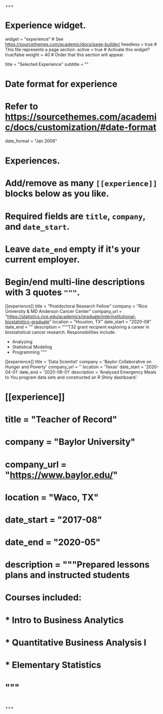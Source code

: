 +++
# Experience widget.
widget = "experience"  # See https://sourcethemes.com/academic/docs/page-builder/
headless = true  # This file represents a page section.
active = true  # Activate this widget? true/false
weight = 40  # Order that this section will appear.

title = "Selected Experience"
subtitle = ""

# Date format for experience
#   Refer to https://sourcethemes.com/academic/docs/customization/#date-format
date_format = "Jan 2006"

# Experiences.
#   Add/remove as many `[[experience]]` blocks below as you like.
#   Required fields are `title`, `company`, and `date_start`.
#   Leave `date_end` empty if it's your current employer.
#   Begin/end multi-line descriptions with 3 quotes `"""`.
[[experience]]
  title = "Postdoctoral Research Fellow"
  company = "Rice University \& MD Anderson Cancer Center"
  company_url = "https://statistics.rice.edu/academics/graduate/interinstitutional-biostatistics-graduate"
  location = "Houston, TX"
  date_start = "2020-08"
  date_end = ""
  description = """T32 grant recipient exploring a career in biostatistical cancer research.
  Responsibilities include:

  * Analyzing
  * Statistical Modeling
  * Programming
  """

[[experience]]
  title = 'Data Scientist'
  company = 'Baylor Collaborative on Hunger and Poverty'
  company_url = ''
  location = 'Texas'
  date_start = '2020-04-01'
  date_end = '2020-08-01'
  description = 'Analyzed Emergency Meals to You program data sets and constructed an R Shiny dashboard.'

# [[experience]]
#   title = "Teacher of Record"
#   company = "Baylor University"
#   company_url = "https://www.baylor.edu/"
#   location = "Waco, TX"
#   date_start = "2017-08"
#   date_end = "2020-05"
#   description = """Prepared lessons plans and instructed students
#   Courses included:
#   
#   * Intro to Business Analytics
#   * Quantitative Business Analysis I
#   * Elementary Statistics
#   """
#   
+++
